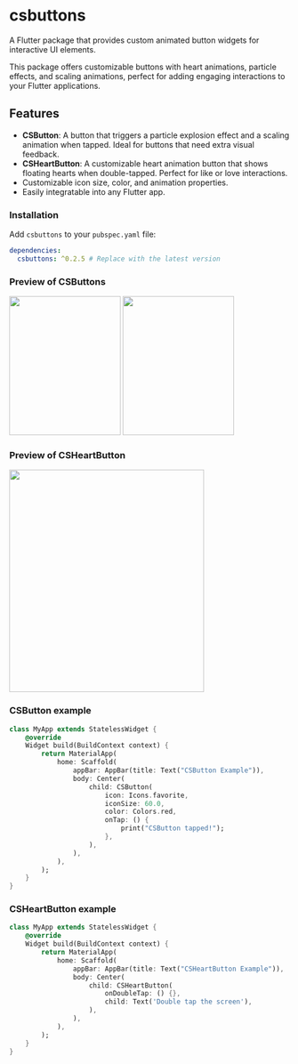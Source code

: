 
# csbuttons

A Flutter package that provides custom animated button widgets for interactive UI elements. 

This package offers customizable buttons with heart animations, particle effects, and scaling animations, perfect for adding engaging interactions to your Flutter applications.

## Features

- **CSButton**: A button that triggers a particle explosion effect and a scaling animation when tapped. Ideal for buttons that need extra visual feedback.
- **CSHeartButton**: A customizable heart animation button that shows floating hearts when double-tapped. Perfect for like or love interactions.
- Customizable icon size, color, and animation properties.
- Easily integratable into any Flutter app.

### Installation

Add `csbuttons` to your `pubspec.yaml` file:

```yaml
dependencies:
  csbuttons: ^0.2.5 # Replace with the latest version
```

### Preview of CSButtons

<img width="200" height="250" alt="" src="https://github.com/user-attachments/assets/615c04a4-cb70-46ed-8ea7-0c7327ddabf0">
<img width="200" height="250" alt="" src="https://github.com/user-attachments/assets/ca38f831-ade6-4bfa-a246-e03f051fb8b4">


### Preview of CSHeartButton

<img width="350" height="400" alt="" src="https://github.com/user-attachments/assets/68d66205-1fff-4ce3-beb1-aa6bc1d93d34">


### CSButton example

```dart
class MyApp extends StatelessWidget {
    @override
    Widget build(BuildContext context) {
        return MaterialApp(
            home: Scaffold(
                appBar: AppBar(title: Text("CSButton Example")),
                body: Center(
                    child: CSButton(
                        icon: Icons.favorite,
                        iconSize: 60.0,
                        color: Colors.red,
                        onTap: () {
                            print("CSButton tapped!");
                        },
                    ),
                ),
            ),
        );
    }
}
```

### CSHeartButton example

```dart
class MyApp extends StatelessWidget {
    @override
    Widget build(BuildContext context) {
        return MaterialApp(
            home: Scaffold(
                appBar: AppBar(title: Text("CSHeartButton Example")),
                body: Center(
                    child: CSHeartButton(
                        onDoubleTap: () {},
                        child: Text('Double tap the screen'),
                    ),
                ),
            ),
        );
    }
}
```
